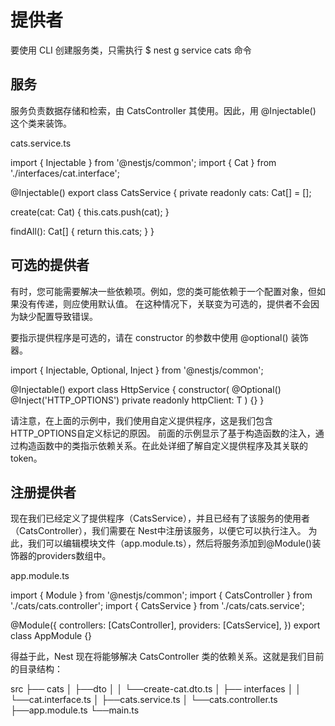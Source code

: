 # 提供者
要使用 CLI 创建服务类，只需执行 $ nest g service cats 命令

## 服务
服务负责数据存储和检索，由 CatsController 其使用。因此，用 @Injectable() 这个类来装饰。

cats.service.ts

import { Injectable } from '@nestjs/common';
import { Cat } from './interfaces/cat.interface';

@Injectable()
export class CatsService {
  private readonly cats: Cat[] = [];

  create(cat: Cat) {
    this.cats.push(cat);
  }

  findAll(): Cat[] {
    return this.cats;
  }
}

## 可选的提供者
有时，您可能需要解决一些依赖项。例如，您的类可能依赖于一个配置对象，但如果没有传递，则应使用默认值。
在这种情况下，关联变为可选的，提供者不会因为缺少配置导致错误。

要指示提供程序是可选的，请在 constructor 的参数中使用 @optional() 装饰器。

import { Injectable, Optional, Inject } from '@nestjs/common';

@Injectable()
export class HttpService<T> {
  constructor(
    @Optional() @Inject('HTTP_OPTIONS') private readonly httpClient: T
  ) {}
}

请注意，在上面的示例中，我们使用自定义提供程序，这是我们包含 HTTP_OPTIONS自定义标记的原因。
前面的示例显示了基于构造函数的注入，通过构造函数中的类指示依赖关系。在此处详细了解自定义提供程序及其关联的 token。

## 注册提供者
现在我们已经定义了提供程序（CatsService），并且已经有了该服务的使用者（CatsController），我们需要在 Nest中注册该服务，以便它可以执行注入。 
为此，我们可以编辑模块文件（app.module.ts），然后将服务添加到@Module()装饰器的providers数组中。

app.module.ts

import { Module } from '@nestjs/common';
import { CatsController } from './cats/cats.controller';
import { CatsService } from './cats/cats.service';

@Module({
  controllers: [CatsController],
  providers: [CatsService],
})
export class AppModule {}

得益于此，Nest 现在将能够解决 CatsController 类的依赖关系。这就是我们目前的目录结构：

src
├── cats
│    ├──dto
│    │   └──create-cat.dto.ts
│    ├── interfaces
│    │       └──cat.interface.ts
│    ├──cats.service.ts
│    └──cats.controller.ts
├──app.module.ts
└──main.ts



